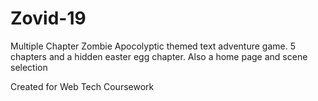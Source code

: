 # Zovid-19
 
 Multiple Chapter Zombie Apocolyptic themed text adventure game.
 5 chapters and a hidden easter egg chapter. Also a home page and scene selection

 Created for Web Tech Coursework
